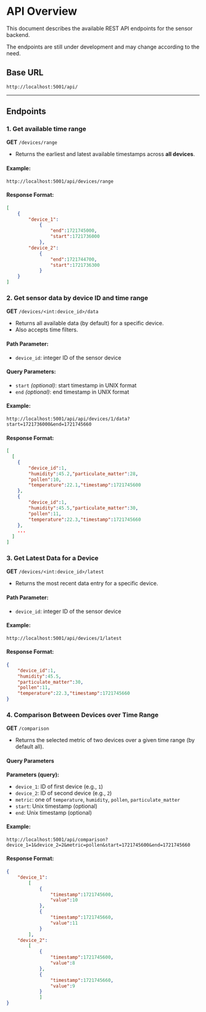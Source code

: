 # API Overview
This document describes the available REST API endpoints for the sensor backend.

The endpoints are still under development and may change according to the need.

## Base URL
`http://localhost:5001/api/`

---

## Endpoints

### 1. Get available time range

**GET** `/devices/range`

- Returns the earliest and latest available timestamps across **all devices**.

#### Example: 
`http://localhost:5001/api/devices/range`

#### Response Format:
```json
[
    {
        "device_1":
            {
                "end":1721745000,
                "start":1721736000
            },
        "device_2":
            {
                "end":1721744700,
                "start":1721736300
            }
    }
]
```

### 2. Get sensor data by device ID and time range

**GET** `/devices/<int:device_id>/data`

- Returns all available data (by default) for a specific device. 
- Also accepts time filters.

#### Path Parameter:
- `device_id`: integer ID of the sensor device

#### Query Parameters:
- `start` *(optional)*: start timestamp in  UNIX format
- `end` *(optional)*: end timestamp in UNIX format

#### Example:
`http://localhost:5001/api/api/devices/1/data?start=1721736000&end=1721745660`

#### Response Format:
```json
[
  [
    {
        "device_id":1,
        "humidity":45.2,"particulate_matter":28,
        "pollen":10,
        "temperature":22.1,"timestamp":1721745600
    },
    {
        "device_id":1,
        "humidity":45.5,"particulate_matter":30,
        "pollen":11,
        "temperature":22.3,"timestamp":1721745660
    },
    ...
  ]
]
```

### 3. Get Latest Data for a Device

**GET** `/devices/<int:device_id>/latest`

- Returns the most recent data entry for a specific device.

#### Path Parameter:
- `device_id`: integer ID of the sensor device

#### Example:
`http://localhost:5001/api/devices/1/latest`

#### Response Format:
```json
{
    "device_id":1,
    "humidity":45.5,
    "particulate_matter":30,
    "pollen":11,
    "temperature":22.3,"timestamp":1721745660
}
```

### 4. Comparison Between Devices over Time Range

**GET** `/comparison`

- Returns the selected metric of two devices over a given time range (by default all).

#### Query Parameters
**Parameters (query):**

- `device_1`: ID of first device (e.g., `1`)  
- `device_2`: ID of second device (e.g., `2`) 
- `metric`: one of `temperature`, `humidity`, `pollen`, `particulate_matter`
- `start`: Unix timestamp (optional)
- `end`: Unix timestamp (optional)

#### Example: 
`http://localhost:5001/api/comparison?device_1=1&device_2=2&metric=pollen&start=1721745600&end=1721745660`

#### Response Format:
```json
{
    "device_1":
        [
            {
                "timestamp":1721745600,
                "value":10
            },
            {
                "timestamp":1721745660,
                "value":11
            }
        ],
    "device_2":
        [
            {
                "timestamp":1721745600,
                "value":8
            },
            {
                "timestamp":1721745660,
                "value":9
            }
            ]
}


